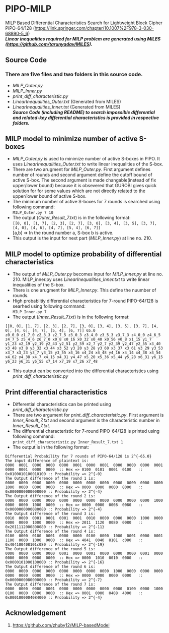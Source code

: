 # PIPO-MILP
MILP Based Differential Characteristics Search for Lightweight Block Cipher PIPO-64/128 (https://link.springer.com/chapter/10.1007%2F978-3-030-68890-5_6) \
**_Linear inequalities required for MILP problem are generated using MILES (https://github.com/tarunyadav/MILES)._**
## Source Code 
### There are five files and two folders in this source code.
* _MILP_Outer.py_
* _MILP_Inner.py_
* _print_diff_characteristic.py_
* _LinearInequalities_Outer.txt_ (Generated from MILES)
* _LinearInequalities_Inner.txt_ (Generated from MILES)\
**_Source Code (including README) to search impossible differential and related-key differential characteristics is provided in respective folders._** 
## MILP model to minimize number of active S-boxes
* _MILP_Outer.py_ is used to minimize number of active S-boxes in PIPO. It uses _LinearInequalities_Outer.txt_ to write linear inequalities of the S-box.
* There are two arugment for _MILP_Outer.py_. First argument defines number of rounds and second argument define the cutoff bound of active S-box. The second argument is made changable(instead of fix upper/lower bound) because it is obsevered that GUROBI gives quick solution for for some values which are not directly related to the upper/lower bound of active S-box. 
* The minimum number of active S-boxes for 7 rounds is searched using following command:\
```MILP_Outer.py 7 10```
* The output (_Outer_Result_7.txt_) is in the following format:\
```[[0, 0], [1, 7], [2, 3], [2, 7], [3, 0], [3, 4], [3, 5], [3, 7], [4, 0], [4, 6], [4, 7], [5, 4], [6, 7]]```\
[a,b] => In the round number a, S-box b is active.
* This output is the input for next part (_MILP_Inner.py_) at line no. 210.

## MILP model to optimize probability of differential characteristics
* The output of _MILP_Outer.py_ becomes input for _MILP_inner.py_ at line no. 210. MILP_inner.py uses _LinearInequalities_Inner.txt_ to write linear inequalities of the S-box.
* There is one arugment for _MILP_Inner.py_. This define the nuumber of rounds.
* High probablitiy differential characteristics for 7-round PIPO-64/128  is searhed using following command:\
```MILP_Inner.py 7```
* The output (_Inner_Result_7.txt_) is in the following format:
```
[[0, 0], [1, 7], [2, 3], [2, 7], [3, 0], [3, 4], [3, 5], [3, 7], [4, 0], [4, 6], [4, 7], [5, 4], [6, 7]] 65.0
z0_0_0 z1_7_0 z2_3_3 z2_7_5 z3_0_3 z3_4_0 z3_5_3 z3_7_3 z4_0_0 z4_6_5 z4_7_5 z5_4_6 z6_7_0 x0_8 x0_16 x0_32 x0_40 x0_56 y0_8 x1_15 y1_7 y1_23 x2_19 y2_19 y2_43 y2_51 y2_59 x2_7 y2_7 y2_39 y2_47 y2_55 x3_40 x3_48 y3_8 y3_32 x3_44 x3_52 y3_20 y3_28 y3_60 x3_37 x3_61 y3_29 y3_53 x3_7 x3_23 y3_7 y3_15 y3_55 x4_16 x4_24 x4_48 y4_16 x4_14 x4_38 x4_54 x4_62 y4_38 x4_7 x4_15 x4_31 y4_47 x5_20 x5_36 x5_44 y5_28 x6_31 y6_15 y6_23 y6_31 y6_55 x7_14 x7_19 x7_26 x7_48
```

* This output can be converted into the differential characteristics using _print_diff_characteristic.py_

## Print differential characteristics

* Differential characteristics can be printed using _print_diff_characteristic.py_
* There are two argument for _print_diff_characteristic.py_. First argument is _Inner_Result_7.txt_ and second argument is the characteristic number in _Inner_Result_7.txt_.
* The differential characteristic for 7-round PIPO-64/128 is printed using following command:\
```print_diff_characteristic.py Inner_Result_7.txt 1```
* The output is in the following format:
```
Differential Probability for 7 rounds of PIPO-64/128 is 2^{-65.0}
The input difference of plaintext is: 
0000  0001  0000  0000  0000  0001  0000  0001  0000  0000  0000  0001  0000  0001  0000  0000  :: Hex => 0100  0101  0001  0100   :: 0x0100010100010100 :: Probability => 2^{-0}
The Output difference of the round 1 is: 
0000  0000  0000  0000  0000  0000  0000  0000  0000  0000  0000  0000  1000  0000  0000  0000  :: Hex => 0000  0000  0000  8000   :: 0x0000000000008000 :: Probability => 2^{-4}
The Output difference of the round 2 is: 
0000  0000  0000  0000  0000  0000  0000  0000  0000  0000  0000  1000  0000  0000  1000  0000  :: Hex => 0000  0000  0008  0080   :: 0x0000000000080080 :: Probability => 2^{-4}
The Output difference of the round 3 is: 
0010  0000  0001  0001  0001  0001  0010  0000  0000  0000  1000  0000  0000  0000  1000  0000  :: Hex => 2011  1120  0080  0080   :: 0x2011112000800080 :: Probability => 2^{-11}
The Output difference of the round 4 is: 
0100  0000  0100  0001  0000  0000  0100  0000  1000  0001  0000  0001  1100  0000  1000  0000  :: Hex => 4041  0040  8101  c080   :: 0x404100408101c080 :: Probability => 2^{-19}
The Output difference of the round 5 is: 
0000  0000  0000  0000  0001  0000  0001  0000  0000  0000  0001  0000  0000  0000  0000  0000  :: Hex => 0000  1010  0010  0000   :: 0x0000101000100000 :: Probability => 2^{-16}
The Output difference of the round 6 is: 
0000  0000  0000  0000  0000  0000  0000  0000  1000  0000  0000  0000  0000  0000  0000  0000  :: Hex => 0000  0000  8000  0000   :: 0x0000000080000000 :: Probability => 2^{-7}
The Output difference of the round 7 is: 
0000  0000  0000  0001  0000  0000  0000  0000  0000  0100  0000  1000  0100  0000  0000  0000  :: Hex => 0001  0000  0408  4000   :: 0x0001000004084000 :: Probability => 2^{-4}
```
## Acknowledgement 
1. https://github.com/zhuby12/MILP-basedModel
